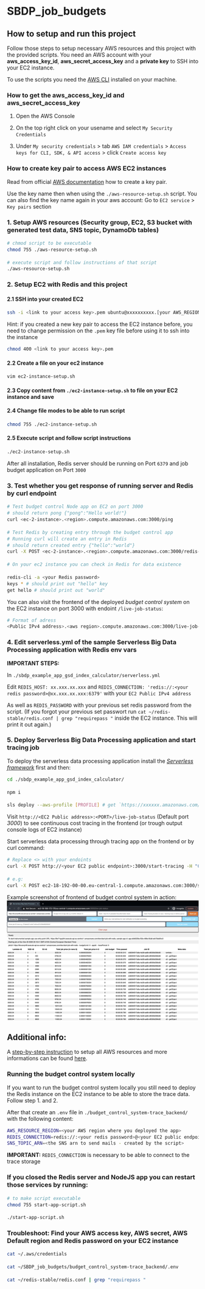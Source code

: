 # SBDP_job_budgets

## How to setup and run this project

Follow those steps to setup necessary AWS resources and this project with the provided scripts. You need an AWS account with your **aws_access_key_id**, **aws_secret_access_key** and a **private key** to SSH into your EC2 instance.

To use the scripts you need the [AWS CLI](https://aws.amazon.com/cli/) installed on your machine.

### How to get the aws_access_key_id and aws_secret_access_key

1. Open the AWS Console
2. On the top right click on your usename and select `My Security Credentials`

3. Under `My security credentials` > tab `AWS IAM credentials` > `Access keys for CLI, SDK, & API access` > click `Create access key`

### How to create key pair to access AWS EC2 instances
Read from official [AWS documentation](https://docs.aws.amazon.com/cli/latest/userguide/cli-services-ec2-keypairs.html) how to create a key pair.

Use the key name then when using the `./aws-resource-setup.sh` script.
You can also find the key name again in your aws account: Go to `EC2 service` > `Key pairs` section

### 1. Setup AWS resources (Security group, EC2, S3 bucket with generated test data, SNS topic, DynamoDb tables)
```bash
# chmod script to be executable
chmod 755 ./aws-resource-setup.sh

# execute script and follow instructions of that script
./aws-resource-setup.sh
```

### 2. Setup EC2 with Redis and this project

#### 2.1 SSH into your created EC2
```bash
ssh -i <link to your access key>.pem ubuntu@xxxxxxxxxx.[your AWS_REGION].compute.amazonaws.com
```

Hint: if you created a new key pair to access the EC2 instance before, you need to change permission on the `.pem` key file before using it to ssh into the instance

```bash
chmod 400 <link to your access key>.pem
```

#### 2.2 Create a file on your ec2 instance
```bash
vim ec2-instance-setup.sh
```

#### 2.3 Copy content from `./ec2-instance-setup.sh` to file on your EC2 instance and save

#### 2.4 Change file modes to be able to run script
```bash
chmod 755 ./ec2-instance-setup.sh
```

#### 2.5 Execute script and follow script instructions
```bash
./ec2-instance-setup.sh
```


After all installation, Redis server should be running on Port `6379` and job budget application on Port `3000`

### 3. Test whether you get response of running server and Redis by curl endpoint

```bash
# Test budget control Node app on EC2 on port 3000
# should return pong {"pong":"Hello world!"}
curl <ec-2-instance>.<region>.compute.amazonaws.com:3000/ping

# Test Redis by creating entry through the budget control app
# Running curl will create an entry in Redis
# should return created entry {"hello":"world"}
curl -X POST <ec-2-instance>.<region>.compute.amazonaws.com:3000/redis-test

# On your ec2 instance you can check in Redis for data existence

redis-cli -a <your Redis password>
keys * # should print out "hello" key
get hello # should print out "world"
```

You can also visit the frontend of the deployed *budget control system* on the EC2 instance on port 3000 with endoint `/live-job-status`:

```bash
# Format of adress
<Public IPv4 address>.<aws region>.compute.amazonaws.com:3000/live-job-status
```

### 4. Edit serverless.yml of the sample Serverless Big Data Processing application with Redis env vars

**IMPORTANT STEPS:**

In `./sbdp_example_app_gsd_index_calculator/serverless.yml`

Edit `REDIS_HOST: xx.xxx.xx.xxx` and `REDIS_CONNECTION: 'redis://:<your redis password>@xx.xxx.xx.xxx:6379'` with your `EC2 Public IPv4 address`

As well as `REDIS_PASSWORD` with your previous set redis password from the script. (If you forgot your previous set passwort run `cat ~/redis-stable/redis.conf | grep "requirepass "` inside the EC2 instance. This will print it out again.)

### 5. Deploy Serverless Big Data Processing application and start tracing job

To deploy the serverless data processing application install the [*Serverless framework*](https://www.serverless.com/framework/docs/getting-started/) first and then:

```bash
cd ./sbdp_example_app_gsd_index_calculator/

npm i

sls deploy --aws-profile [PROFILE] # get `https://xxxxxx.amazonaws.com/dev/start-job-with-redis` function endpoint of a instrumented SBDP (https://xxxxxx.amazonaws.com/dev/start-job-with-redis)
```


Visit `http://<EC2 Public address>:<PORT>/live-job-status` (Default port *3000*) to see continuous cost tracing in the frontend (or trough output console logs of EC2 instance)

Start serverless data processing through tracing app on the frontend or by curl command:

```bash
# Replace <> with your endoints
curl -X POST http://<your EC2 public endpoint>:3000/start-tracing -H "Content-Type: application/json" -d '{"jobUrl": "https://<your deployed data processing app start-job endpoint>", "budgetLimit": 0.0248}'

# e.g:
curl -X POST ec2-18-192-00-00.eu-central-1.compute.amazonaws.com:3000/start-tracing -H "Content-Type: application/json" -d '{"jobUrl": "https://17d8y00000.execute-api.eu-central-1.amazonaws.com/dev/start-job", "budgetLimit": 0.0248}'
```

Example screenshot of frontend of budget control system in action:
![Example view of frontend with execution of budget control system](./example_execution.png)



## Additional info:
A [step-by-step instruction](./step-by-step-instruction.md) to setup all AWS resources and more informations can be found [here](./step-by-step-instruction.md).

### Running the budget control system locally
If you want to run the budget control system locally you still need to deploy the Redis instance on the EC2 instance to be able to store the trace data. Follow step 1. and 2.

After that create an `.env` file in `./budget_control_system-trace_backend/` with the following content:

```bash
AWS_RESOURCE_REGION=<your AWS region where you deployed the app>
REDIS_CONNECTION=redis://:<your redis password>@<your EC2 public endpoint>:6379
SNS_TOPIC_ARN=<the SNS arn to send mails - created by the script>
```
**IMPORTANT:** `REDIS_CONNECTION` is necessary to be able to connect to the trace storage

### If you closed the Redis server and NodeJS app you can restart those services by running:

```bash
# to make script executable
chmod 755 start-app-script.sh

./start-app-script.sh
```

### Troubleshoot: Find your AWS access key, AWS secret, AWS Default region and Redis password on your EC2 instance

```bash
cat ~/.aws/credentials

cat ~/SBDP_job_budgets/budget_control_system-trace_backend/.env

cat ~/redis-stable/redis.conf | grep "requirepass "
```
